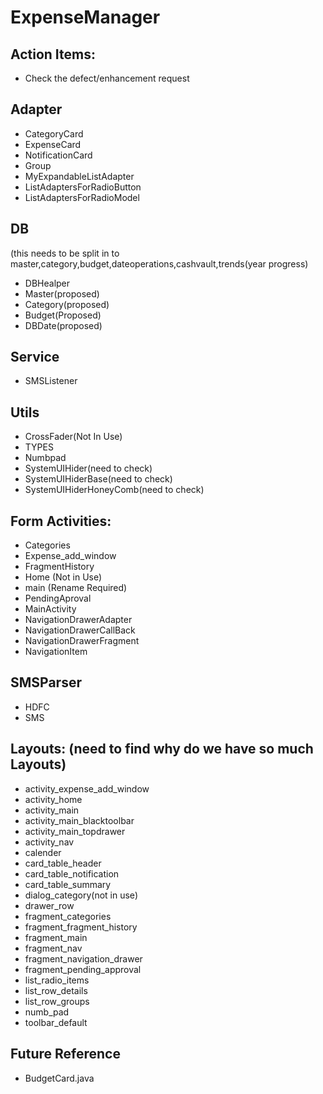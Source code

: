 # ExpenseManager

Action Items:
-------------
- Check the defect/enhancement request


Adapter
-------
- CategoryCard
- ExpenseCard
- NotificationCard
- Group
- MyExpandableListAdapter
- ListAdaptersForRadioButton
- ListAdaptersForRadioModel

DB
----
(this needs to be split in to master,category,budget,dateoperations,cashvault,trends(year progress)

- DBHealper
- Master(proposed)
- Category(proposed)
- Budget(Proposed)
- DBDate(proposed)

Service
-------
- SMSListener

Utils
-----
- CrossFader(Not In Use)
- TYPES
- Numbpad
- SystemUIHider(need to check)
- SystemUIHiderBase(need to check)
- SystemUIHiderHoneyComb(need to check)

Form Activities:
----------------
- Categories
- Expense_add_window
- FragmentHistory
- Home (Not in Use)
- main (Rename Required)
- PendingAproval
- MainActivity
- NavigationDrawerAdapter
- NavigationDrawerCallBack
- NavigationDrawerFragment
- NavigationItem

SMSParser
---------
- HDFC
- SMS


Layouts: (need to find why do we have so much Layouts)
--------
- activity_expense_add_window
- activity_home
- activity_main
- activity_main_blacktoolbar
- activity_main_topdrawer
- activity_nav
- calender
- card_table_header
- card_table_notification
- card_table_summary
- dialog_category(not in use)
- drawer_row
- fragment_categories
- fragment_fragment_history
- fragment_main
- fragment_nav
- fragment_navigation_drawer
- fragment_pending_approval
- list_radio_items
- list_row_details
- list_row_groups
- numb_pad
- toolbar_default

Future Reference
----------------
- BudgetCard.java

